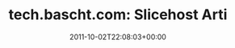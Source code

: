 ---
retweeted: false
source: <a href="http://posterous.com" rel="nofollow">Posterous</a>
entities:
  hashtags: []
  symbols: []
  user_mentions: []
  urls:
  - url: http://t.co/G6q0jIbs
    expanded_url: http://post.ly/3SP0A
    display_url: post.ly/3SP0A
    indices:
    - '65'
    - '85'
display_text_range:
- '0'
- '85'
favorite_count: '0'
id_str: '120621088223928320'
truncated: false
retweet_count: '0'
id: '120621088223928320'
possibly_sensitive: false
created_at: Sun Oct 02 22:08:03 +0000 2011
favorited: false
full_text: 'tech.bascht.com: Slicehost Articles: Ubuntu Lucid Setup - Part 2'
lang: en
quote_url: http://post.ly/3SP0A
tags:
- pesos:twitter
date: '2011-10-02T22:08:03+00:00'
src: https://twitter.com/bascht/status/120621088223928320
original_url: https://twitter.com/bascht/status/120621088223928320
type: twitter_tweet
text: 'tech.bascht.com: Slicehost Articles: Ubuntu Lucid Setup - Part 2'
title: 'tech.bascht.com: Slicehost Arti'

---
